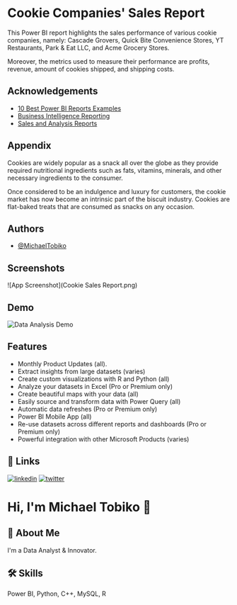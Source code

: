 
# Cookie Companies' Sales Report

This Power BI report highlights the sales performance of various cookie companies, namely: Cascade Grovers, Quick Bite Convenience Stores, YT Restaurants, Park & Eat LLC, and Acme Grocery Stores.

Moreover, the metrics used to measure their performance are profits, revenue, amount of cookies shipped, and shipping costs.



## Acknowledgements

 - [10 Best Power BI Reports Examples](https://hevodata.com/learn/10-best-power-bi-reports-examples/)
 - [Business Intelligence Reporting](https://www.qlik.com/us/business-intelligence/business-intelligence-reporting)
 - [Sales and Analysis Reports](https://www.clariontech.com/blog/what-are-the-different-types-of-report-in-power-bi)


## Appendix

Cookies are widely popular as a snack all over the globe as they provide required nutritional ingredients such as fats, vitamins, minerals, and other necessary ingredients to the consumer.

Once considered to be an indulgence and luxury for customers, the cookie market has now become an intrinsic part of the biscuit industry. Cookies are flat-baked treats that are consumed as snacks on any occasion.
## Authors

- [@MichaelTobiko](https://github.com/miketobz)


## Screenshots

![App Screenshot](Cookie Sales Report.png)


## Demo

![Data Analysis Demo](https://i.pinimg.com/originals/fc/71/63/fc71635c7f1b09ed30413f59bb749582.gif)


## Features

- Monthly Product Updates (all).
- Extract insights from large datasets (varies)
- Create custom visualizations with R and Python (all)
- Analyze your datasets in Excel (Pro or Premium only)
- Create beautiful maps with your data (all)
- Easily source and transform data with Power Query (all)
- Automatic data refreshes (Pro or Premium only)
- Power BI Mobile App (all)
- Re-use datasets across different reports and dashboards (Pro or Premium only)
- Powerful integration with other Microsoft Products (varies)


## 🔗 Links
[![linkedin](https://img.shields.io/badge/linkedin-0A66C2?style=for-the-badge&logo=linkedin&logoColor=white)](https://www.linkedin.com/in/michael-tobiko-1563a693)
[![twitter](https://img.shields.io/badge/twitter-1DA1F2?style=for-the-badge&logo=twitter&logoColor=white)](https://twitter.com/MichaelTobiko)

# Hi, I'm Michael Tobiko 👋


## 🚀 About Me
I'm a Data Analyst & Innovator.


## 🛠 Skills
Power BI, Python, C++, MySQL, R


